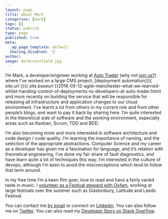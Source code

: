 ```yaml
---
layout: page
title: About Mark
categories: [mark]
tags: []
status: publish
type: page
published: true
meta:
  _wp_page_template: default
  sharing_disabled: '1'
author:
image: markcrossfield.jpg
---
```


I’m Mark, a developer/engineer working at [Auto Trader](http://www.autotrader.co.uk/) (why not [join us?](http://careers.autotrader.co.uk/)) where I’ve worked on a large CMS project, [deployment automation]({{ site.url }}{{ site.baseurl }}2016-05-12-agile-manchester-what-we-learned-whilst-handing-control-of-deployments-to-developers-at-auto-trader.html) and more recently on building the service that will be responsible for releasing all infrastructure and application changes to our cloud environment. I’ve learnt a lot from others in my current role and from other people’s blogs, and want to pay it back by sharing here. I’m quite interested in the theoretical side of software and the working environment, especially areas such as Kanban, Scrum, TDD and BDD.

I’m also becoming more and more interested in software architecture and code design / code quality. I’m learning the importance of naming, and the selection of the appropriate abstractions. Computer Science and my career as a developer has given me a fascination for language, and it’s relation with theoretical engineering. I’ve done my fair share of fault diagnostics, and have learn quite a lot of techniques this way. I’m interested in the culture of devops, although I’m keen to avoid the misconceptions which tend to follow that term around.

In my free time I’m a keen film goer, love to read and have a fairly varied taste in music. I [volunteer as a Festival steward with Oxfam](http://www.oxfam.org.uk/stewarding), working at large festivals over the summer such as Glastonbury, Latitude and Leeds Festival.

You can contact me [by email](mailto:blog@markcrossfield.co.uk) or connect on [Linkedin](http://uk.linkedin.com/in/markcrossfield). You can also follow me on [Twitter](http://twitter.com/mrmanc). You can also read my [Developer Story on Stack Overflow](http://stackoverflow.com/story/markcrossfield).
